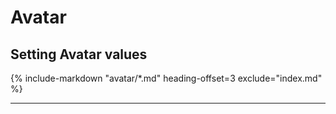 # Avatar

## Setting Avatar values

{%
   include-markdown "avatar/*.md"
   heading-offset=3
   exclude="index.md"
%}

---
